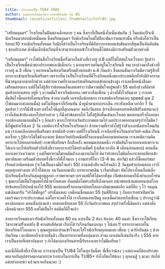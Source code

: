 ```yaml
---
title: กว่าจะมาเป็น TU84 FR85
author: แผนการเรียนภาษา-ภาษาฝรั่งเศส รุ่น 85
thumbnail: /assets/articles/_thumbnails/tofr85.jpg
---
```


"เตรียมอุดมฯ" โรงเรียนในฝันของเด็กหลาย ๆ คน
ซึ่งเราก็เป็นหนึ่งในนั้นเช่นกัน :) ในแต่ละปีจะมีนักเรียนมาสอบนับหมื่นคน
ซึ่งเตรียมอุดมฯ รับนักเรียนใหม่ได้ปีละพันกว่าคนเท่านั้น
หรือนับได้ว่าเป็นร้อยละ10 จากนักเรียนทั้งหมด
จึงนับได้ว่าเป็นโรงเรียนที่มีอัตราการสอบแข่งขันมากที่สุดเป็นอันดับต้น ๆ
ของประเทศ
ดังนั้นเด็กนักเรียนที่จะสามารถสอบเข้าโรงเรียนนี้ได้ต้องมีการเตรียมตัวมาอย่างดี

"เตรียมอุดมฯ" เราได้ยินชื่อโรงเรียนนี้ครั้งแรกในช่วงที่เราอยู่ ป.6
แต่ก็ไม่ได้สนใจอะไรมาก รู้แค่ว่าเป็นโรงเรียนชั้นนำของประเทศและมีเด็กเก่ง
ๆ มากมายรวมกันอยู่ในโรงเรียนนี้ จนเวลาล่วงมาถึงช่วงที่เราอยู่ ม.3 เพื่อน
ๆ หลายคนในห้องเริ่มเตรียมตัวสอบเข้า ม.4 กันแล้ว
ซึ่งตอนนั้นเราเริ่มมีความรู้สึกที่อยากจะเข้ามาเรียนที่เตรียมฯ
เพราะเห็นว่าเป็นโรงเรียนที่ดีโรงเรียนหนึ่งของประเทศอีกทั้งยังมีกิจกรรมที่น่าสนุกมากมายอีกด้วย
แต่ด้วยความที่ราคาคอร์สเตรียมสอบเข้าค่อนข้างสูง
เราเลยซื้อหนังสือมาเตรียมสอบเอง
แต่ก็ไม่ได้รู้สึกว่าด้อยคนอื่นเลยเพราะว่ามีความมั่นใจอยู่พอตัว 55
พอถึงช่วงสัปดาห์สุดท้ายก่อนสอบ อยู่ดี ๆ ความมั่นใจเราเริ่มน้อยลง
เพราะเห็นเพื่อน ๆ ต่างก็ตั้งใจกันมาก ๆ เราเลยตัดสินใจซื้อคอร์สไทยมาเรียน
ด้วยความที่เวลาเหลือน้อยมาก เราเลยต้องเรียนแบบ speed คูณ 2
(ไฟลนมากค่ะตอนนั้น) แต่ในที่สุดเราก็เรียนทัน น้ำหูน้ำตาแทบกระเด็น
กระทั่งเหลือเวลาอีก 1 วันสุดท้าย ! เราก็นั่งชิวเลย
แต่ในใจนี่ลุกลี้ลุกลนมาก จนถึงวันสอบ (เราเลือกสอบสายศิลป์ฝรั่งเศสนะคะ)
เราก็เดินเข้าห้องสอบไปอย่างสวย ๆ ก็นั่งทำข้อสอบไป
ไม่ได้รู้สึกตื่นเต้นอะไรเลย พอสอบเสร็จก็ออกมาจากห้องสอบแบบมั่นใจ ๆ
อีกแล้ว หาอะไรทำรอวันประกาศผลวนไป ผลประกาศออกมาสรุปว่าไม่ติด !
นี่ก็ฟูมฟายไปเลย 2 วัน เลยต้องจำใจเรียนโรงเรียนเก่า
ด้วยความที่เรายังไม่รู้ว่าตัวเองถนัดสายไหนกันแน่
เราเลยเลือกสอบที่เตรียมฯ สายศิลป์-ภาษา แต่ที่โรงเรียนนี้
เราเลือกที่จะเรียนสายวิทย์-คณิต เรียนมาเรื่อย ๆ รู้สึกว่าไม่ใช่ตัวเองเลย
มีสอบวิทย์กับคณิตทีไรคะแนนก็ออกมาแย่ตลอด
เราเลยมีความคิดอยากจะไปสอบสายศิลป์-ภาษาที่เตรียมฯ อีกสักครั้ง
พอหมดเทอมหนึ่ง
เราตัดสินใจลาออกเลยเพราะจะได้เอาเวลาไปเตรียมตัวกับสิ่งที่เราอยากจะทำได้อย่างเต็มที่
(เหลือเวลาอีก 4 เดือนก่อนสอบ) ตอนนั้นบอกเลยว่าเคว้งมาก ๆ
แต่ก็พยายามไม่กดดันตัวเองมากเกินไป
คิดว่าถ้าสอบไม่ติดก็คงจะสอบเทียบเข้ามหาลัยเลย
เตรียมตัวสอบครั้งนี้เราก็ตั้งใจมาก ๆ อ่านเท่าที่ไหว (3-4 ชม. ต่อวัน)
แล้วก็ซื้อคอร์สมาเรียนด้วยนิดหน่อย (จะไม่เป็นนางมั่นใจแล้ว 55)
อ่านหนังสือวนไปจนถึง 2 วันสุดท้ายก่อนสอบ เราก็หยุดทุกอย่างเลย ทำใจให้สงบ
จนวันสอบมาถึง บรรยากาศเดิม ๆ เริ่มกลับมา
หันไปทางไหนก็แต่เด็กนักเรียนนั่งเรียงกันสุดลูกหูลูกตา
เราพยายามรวบรวมสติให้ได้มากที่สุด เปิดข้อสอบมาก็นั่งทำแบบใจร่ม ๆ
ชุดแรกไม่เป็นไรชุดต่อไปน้ำตาไหลเลย สังคมคือไม่ตรงกับที่เก็งมาเลย
หน้าพ่อหน้าแม่ลอยมาแต่ไกล ทำข้อสอบไปปาดน้ำตาไป 555
พอสอบเสร็จออกมาปล่อยโฮกลางอิมแพคต่ออีก แต่ก็ฮึบ ๆ ไว้ จนคุณแม่เดินมารับ
"ทำได้มั้ยลูก" เท่านั้นแหละ เหมือนเขื่อนแตก 55 รุ่นพี่ปีก่อน ๆ
ก็บอกว่าอย่าเปิดทวิตเตอร์จนกว่าจะประกาศผล แต่ใครจะอดใจได้
เราก็เลยแอบเปิดดู ลองเช็คคำตอบกับเพื่อน ๆ ปรากฎว่ามีตรงน้อยมาก
ตอนนั้นปลงแล้ว รอสอบเทียบเลย 55 ถึงวันประกาศผล สรุปว่าครั้งนี้ติดแล้ว
แต่ลำดับเฉียดฉิวมาก 555 แต่ไม่เป็นไร แค่ติดก็ดีใจแล้ว

สายการเรียนของเรารับนักเรียนทั้งหมด 80 คน แบ่งเป็น 2 ห้อง ห้องละ 40
คนค่ะ ซึ่งเราจะได้เรียนวิชาภาษาฝรั่งเศสถึง 8 คาบต่อสัปดาห์
เรียกได้ว่าเรียนกันแบบจุก ๆ ไปเลย !! บรรยากาศภายในห้องเรียนก็โอเคมาก ๆ
คุณครูแต่ละท่านเข้าใจและใส่ใจนักเรียนทุกคนเลย เพื่อน ๆ น่ารักกันสุด ๆ
ช่วยกันเรียน เวลามีสอบก็จะช่วยกันติว เป็นบรรยากาศที่อบอุ่นมาก
ส่วนเวลาเล่นก็เล่นกันจริง ๆ 555 สายเราเป็นสายที่เฮฮากันมาก ๆ
ถ้าได้มาลองเรียนสายนี้รับรองเลยว่าไม่มีเครียด !

และนี่ก็คือสิ่งที่เราได้เจอ กว่าจะมาเป็น TU84 ได้ในทุกวันนี้ค่ะ
พี่เชื่อว่าน้อง ๆ
แต่ละคนก็ต้องประสบพบเจอกับอุปสรรคมากมายระหว่างทางในการเป็น TU85+
ยังไงก็ขอให้น้อง ๆ ทุกคนสู้ ๆ นะคะ ท้อได้แต่อย่าถอยน้า แล้วมาเจอกันนะคะ
:)
